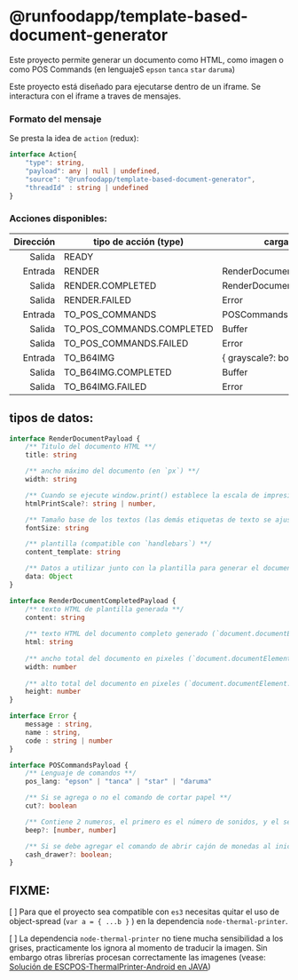 # @runfoodapp/template-based-document-generator

Este proyecto permite generar un documento como HTML, como imagen o como POS Commands (en lenguajeS `epson`
`tanca`
`star`
`daruma`)

Este proyecto está diseñado para ejecutarse dentro de un iframe. Se interactura con el iframe a traves de mensajes.

### Formato del mensaje
Se presta la idea de `action` (redux):
```typescript
interface Action{
    "type": string,
    "payload": any | null | undefined,
    "source": "@runfoodapp/template-based-document-generator",
    "threadId" : string | undefined
}
```


### Acciones disponibles:
| Dirección | tipo de acción (type) | carga (payload) |
|---:|---|---|
| Salida | READY |  |
| Entrada | RENDER | RenderDocumentPayload |
| Salida | RENDER.COMPLETED | RenderDocumentCompletedPayload |
| Salida | RENDER.FAILED | Error |
| Entrada | TO_POS_COMMANDS | POSCommandsPayload |
| Salida | TO_POS_COMMANDS.COMPLETED | Buffer |
| Salida | TO_POS_COMMANDS.FAILED | Error |
| Entrada | TO_B64IMG | {    grayscale?: boolean } \| null |
| Salida | TO_B64IMG.COMPLETED | Buffer |
| Salida | TO_B64IMG.FAILED | Error |


## tipos de datos:

```typescript
interface RenderDocumentPayload {
    /** Titulo del documento HTML **/
    title: string

    /** ancho máximo del documento (en `px`) **/
    width: string

    /** Cuando se ejecute window.print() establece la escala de impresión (zoom-in o zoom-out) **/
    htmlPrintScale?: string | number,

    /** Tamaño base de los textos (las demás etiquetas de texto se ajustarán basados en este tamaño base) **/
    fontSize: string

    /** plantilla (compatible con `handlebars`) **/
    content_template: string

    /** Datos a utilizar junto con la plantilla para generar el documento **/
    data: Object
}
```

```typescript
interface RenderDocumentCompletedPayload {
    /** texto HTML de plantilla generada **/
    content: string
    
    /** texto HTML del documento completo generado (`document.documentElement.innerHTML`) **/
    html: string
    
    /** ancho total del documento en pixeles (`document.documentElement.offsetWidth`) **/
    width: number
    
    /** alto total del documento en pixeles (`document.documentElement.offsetHeight`) **/
    height: number
}
```

```typescript
interface Error {
    message : string,
    name : string,
    code : string | number
}
```

```typescript
interface POSCommandsPayload {
    /** Lenguaje de comandos **/
    pos_lang: "epson" | "tanca" | "star" | "daruma"

    /** Si se agrega o no el comando de cortar papel **/
    cut?: boolean

    /** Contiene 2 numeros, el primero es el número de sonidos, y el segundo la duración de cada sonido (en ms) **/
    beep?: [number, number]

    /** Si se debe agregar el comando de abrir cajón de monedas al inicio **/
    cash_drawer?: boolean;
}

```

## FIXME:
[ ] Para que el proyecto sea compatible con `es3` necesitas quitar el uso de object-spread (`var a = { ...b }` ) en la dependencia `node-thermal-printer`.

[ ] La dependencia `node-thermal-printer` no tiene mucha sensibilidad a los grises, practicamente los ignora al momento de traducir la imagen. Sin embargo otras librerías procesan correctamente las imagenes (vease: [Solución de ESCPOS-ThermalPrinter-Android en JAVA](https://github.com/DantSu/ESCPOS-ThermalPrinter-Android/blob/f61030e46269319e2d72b938501676420657b9c8/escposprinter/src/main/java/com/dantsu/escposprinter/EscPosPrinterCommands.java#L166))
